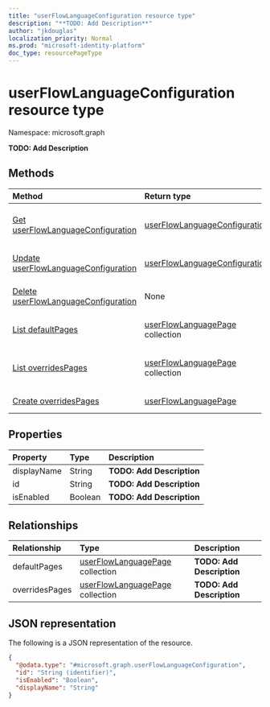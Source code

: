 ```yaml
---
title: "userFlowLanguageConfiguration resource type"
description: "**TODO: Add Description**"
author: "jkdouglas"
localization_priority: Normal
ms.prod: "microsoft-identity-platform"
doc_type: resourcePageType
---
```


# userFlowLanguageConfiguration resource type

Namespace: microsoft.graph

**TODO: Add Description**

## Methods

|Method|Return type|Description|
|:---|:---|:---|
|[Get userFlowLanguageConfiguration](../api/userflowlanguageconfiguration-get.md)|[userFlowLanguageConfiguration](../resources/userflowlanguageconfiguration.md)|Read the properties and relationships of a [userFlowLanguageConfiguration](../resources/userflowlanguageconfiguration.md) object.|
|[Update userFlowLanguageConfiguration](../api/userflowlanguageconfiguration-update.md)|[userFlowLanguageConfiguration](../resources/userflowlanguageconfiguration.md)|Update the properties of a [userFlowLanguageConfiguration](../resources/userflowlanguageconfiguration.md) object.|
|[Delete userFlowLanguageConfiguration](../api/userflowlanguageconfiguration-delete.md)|None|Deletes a [userFlowLanguageConfiguration](../resources/userflowlanguageconfiguration.md) object.|
|[List defaultPages](../api/userflowlanguageconfiguration-list-defaultpages.md)|[userFlowLanguagePage](../resources/userflowlanguagepage.md) collection|Get the userFlowLanguagePage resources from the defaultPages navigation property.|
|[List overridesPages](../api/userflowlanguageconfiguration-list-overridespages.md)|[userFlowLanguagePage](../resources/userflowlanguagepage.md) collection|Get the userFlowLanguagePage resources from the overridesPages navigation property.|
|[Create overridesPages](../api/userflowlanguageconfiguration-post-overridespages.md)|[userFlowLanguagePage](../resources/userflowlanguagepage.md)|Create a new userFlowLanguagePage object.|

## Properties

|Property|Type|Description|
|:---|:---|:---|
|displayName|String|**TODO: Add Description**|
|id|String|**TODO: Add Description**|
|isEnabled|Boolean|**TODO: Add Description**|

## Relationships

|Relationship|Type|Description|
|:---|:---|:---|
|defaultPages|[userFlowLanguagePage](../resources/userflowlanguagepage.md) collection|**TODO: Add Description**|
|overridesPages|[userFlowLanguagePage](../resources/userflowlanguagepage.md) collection|**TODO: Add Description**|

## JSON representation

The following is a JSON representation of the resource.
<!-- {
  "blockType": "resource",
  "keyProperty": "id",
  "@odata.type": "microsoft.graph.userFlowLanguageConfiguration",
  "baseType": "",
  "openType": false
}
-->

``` json
{
  "@odata.type": "#microsoft.graph.userFlowLanguageConfiguration",
  "id": "String (identifier)",
  "isEnabled": "Boolean",
  "displayName": "String"
}
```
